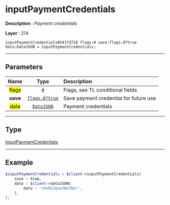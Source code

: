 # inputPaymentCredentials

**Description** : *Payment credentials*

**Layer** : 214

```tl
inputPaymentCredentials#3417d728 flags:# save:flags.0?true data:DataJSON = InputPaymentCredentials;
```

---

## Parameters

| Name | Type | Description |
| :---: | :---: | :--- |
| <mark>flags</mark> | [`#`](type/#) | Flags, see TL conditional fields |
| **save** | [`flags.0?true`](type/true) | Save payment credential for future use |
| <mark>data</mark> | [`DataJSON`](type/DataJSON) | Payment credentials |

---

## Type

[InputPaymentCredentials](type/InputPaymentCredentials)

---

## Example

```php
$inputPaymentCredentials = $client->inputPaymentCredentials(
	save : true,
	data : $client->dataJSON(
		data : 'n4sNiIQxwYBeTKpr',
	),
);
```